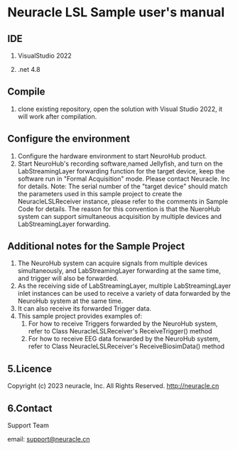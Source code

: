 # Neuracle LSL Sample user's manual

## IDE
 1.  VisualStudio 2022
  
 2. .net 4.8

## Compile
1. clone existing repository, open the solution with Visual Studio 2022, it will work after compilation.

## Configure the environment
1. Configure the hardware environment to start NeuroHub product.
2. Start NeuroHub's recording software,named Jellyfish, and turn on the LabStreamingLayer forwarding function for the target device, keep the software run in "Formal Acquisition" mode. Please contact Neuracle. Inc for details.
   Note: The serial number of the "target device" should match the parameters used in this sample project to create the NeuracleLSLReceiver instance, please refer to the comments in Sample Code for details. The reason for this convention is that the NueroHub system can support simultaneous acquisition by multiple devices and LabStreamingLayer forwarding.

## Additional notes for the Sample Project
1. The NeuroHub system can acquire signals from multiple devices simultaneously, and LabStreamingLayer forwarding at the same time, and trigger will also be forwarded.
2. As the receiving side of LabStreamingLayer, multiple LabStreamingLayer inlet instances can be used to receive a variety of data forwarded by the NeuroHub system at the same time.
3. It can also receive its forwarded Trigger data.
4. This sample project provides examples of:
   1. For how to receive Triggers forwarded by the NeuroHub system, refer to Class NeuracleLSLReceiver's ReceiveTrigger() method
   2. For how to receive EEG data forwarded by the NeuroHub system, refer to Class NeuracleLSLReceiver's ReceiveBiosimData() method

## 5.Licence
Copyright (c) 2023 neuracle, Inc. All Rights Reserved. http://neuracle.cn

## 6.Contact
Support Team

email: support@neuracle.cn
